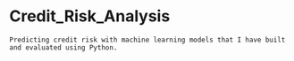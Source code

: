 # Credit_Risk_Analysis
`Predicting credit risk with machine learning models that I have built and evaluated using Python.`
